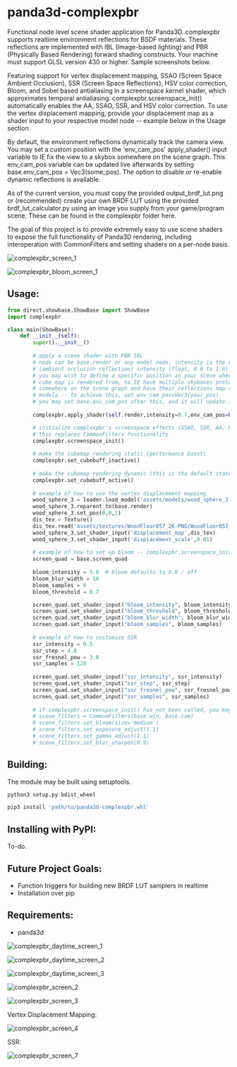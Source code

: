 # panda3d-complexpbr
Functional node level scene shader application for Panda3D. complexpbr supports realtime environment reflections for BSDF materials. These reflections are implemented with IBL (Image-based lighting) and PBR (Physically Based Rendering) forward shading constructs. Your machine must support GLSL version 430 or higher. Sample screenshots below.

Featuring support for vertex displacement mapping, SSAO (Screen Space Ambient Occlusion), SSR (Screen Space Reflections), HSV color correction, Bloom, and Sobel based antialiasing in a screenspace kernel shader, which approximates temporal antialiasing. complexpbr.screenspace_init() automatically enables the AA, SSAO, SSR, and HSV color correction. To use the vertex displacement mapping, provide your displacement map as a shader input to your respective model node -- example below in the Usage section.

By default, the environment reflections dynamically track the camera view. You may set a custom position with the 'env_cam_pos' apply_shader() input variable to IE fix the view to a skybox somewhere on the scene graph. This env_cam_pos variable can be updated live afterwards by setting base.env_cam_pos = Vec3(some_pos). The option to disable or re-enable dynamic reflections is available. 

As of the current version, you must copy the provided output_brdf_lut.png or (recommended) create your own BRDF LUT using the provided brdf_lut_calculator.py using an image you supply from your game/program scene. These can be found in the complexpbr folder here.

The goal of this project is to provide extremely easy to use scene shaders to expose the full functionality of Panda3D rendering, including interoperation with CommonFilters and setting shaders on a per-node basis.

![complexpbr_screen_1](https://user-images.githubusercontent.com/3117958/234433982-3462b601-fd37-464f-a173-dc151d93643a.png)

![complexpbr_bloom_screen_1](https://user-images.githubusercontent.com/3117958/236596857-4469be04-f9ab-4f84-9566-fe4bb5c0b201.png)

## Usage:
```python
from direct.showbase.ShowBase import ShowBase
import complexpbr

class main(ShowBase):
    def __init__(self):
        super().__init__()
         
        # apply a scene shader with PBR IBL
        # node can be base.render or any model node, intensity is the desired AO
        # (ambient occlusion reflection) intensity (float, 0.0 to 1.0)
        # you may wish to define a specific position in your scene where the 
        # cube map is rendered from, to IE have multiple skyboxes preloaded
        # somewhere on the scene graph and have their reflections map to your
        # models -- to achieve this, set env_cam_pos=Vec3(your_pos)
        # you may set base.env_cam_pos after this, and it will update in realtime
        
        complexpbr.apply_shader(self.render,intensity=0.7,env_cam_pos=None)

        # initialize complexpbr's screenspace effects (SSAO, SSR, AA, HSV color correction)
        # this replaces CommonFilters functionality
        complexpbr.screenspace_init()
        
        # make the cubemap rendering static (performance boost)
        complexpbr.set_cubebuff_inactive()
        
        # make the cubemap rendering dynamic (this is the default state)
        complexpbr.set_cubebuff_active()
        
        # example of how to use the vertex displacement mapping
        wood_sphere_3 = loader.load_model('assets/models/wood_sphere_3.gltf')
        wood_sphere_3.reparent_to(base.render)
        wood_sphere_3.set_pos(0,0,1)
        dis_tex = Texture()
        dis_tex.read('assets/textures/WoodFloor057_2K-PNG/WoodFloor057_2K_Displacement.png')
        wood_sphere_3.set_shader_input('displacement_map',dis_tex)
        wood_sphere_3.set_shader_input('displacement_scale',0.01)
        
        # example of how to set up bloom -- complexpbr.screenspace_init() must have been called first
        screen_quad = base.screen_quad
        
        bloom_intensity = 5.0  # bloom defaults to 0.0 / off
        bloom_blur_width = 10
        bloom_samples = 6
        bloom_threshold = 0.7

        screen_quad.set_shader_input("bloom_intensity", bloom_intensity)
        screen_quad.set_shader_input("bloom_threshold", bloom_threshold)
        screen_quad.set_shader_input("bloom_blur_width", bloom_blur_width)
        screen_quad.set_shader_input("bloom_samples", bloom_samples)
        
        # example of how to customize SSR
        ssr_intensity = 0.5
        ssr_step = 4.0
        ssr_fresnel_pow = 3.0
        ssr_samples = 128
        
        screen_quad.set_shader_input("ssr_intensity", ssr_intensity)
        screen_quad.set_shader_input("ssr_step", ssr_step)
        screen_quad.set_shader_input("ssr_fresnel_pow", ssr_fresnel_pow)
        screen_quad.set_shader_input("ssr_samples", ssr_samples)
        
        # if complexpbr.screenspace_init() has not been called, you may use CommonFilters
        # scene_filters = CommonFilters(base.win, base.cam)
        # scene_filters.set_bloom(size='medium')
        # scene_filters.set_exposure_adjust(1.1)
        # scene_filters.set_gamma_adjust(1.1)
        # scene_filters.set_blur_sharpen(0.9)
```
## Building:

The module may be built using setuptools. 
```bash
python3 setup.py bdist_wheel
```
```bash
pip3 install 'path/to/panda3d-complexpbr.whl'
```
## Installing with PyPI:

To-do.

## Future Project Goals:
- Function triggers for building new BRDF LUT samplers in realtime
- Installation over pip

## Requirements:

- panda3d

![complexpbr_daytime_screen_1](https://user-images.githubusercontent.com/3117958/235431990-d8ea4364-2526-4739-963c-dce122815f2a.png)

![complexpbr_daytime_screen_2](https://user-images.githubusercontent.com/3117958/235431991-d1f40263-f442-46ed-98a7-056e6186c148.png)

![complexpbr_daytime_screen_3](https://user-images.githubusercontent.com/3117958/235432001-07091c4c-9bc1-4385-81d2-9d50c6fd61b9.png)

![complexpbr_screen_2](https://user-images.githubusercontent.com/3117958/234434099-c6add6ce-578c-4c03-a142-adcf955c14fc.png)

![complexpbr_screen_3](https://user-images.githubusercontent.com/3117958/234434136-9418663d-2304-451b-a318-d3cb4d945a8b.png)

Vertex Displacement Mapping:

![complexpbr_screen_4](https://user-images.githubusercontent.com/3117958/234434178-1e14fa32-2be4-4072-ae15-9ee235d8c036.png)

SSR:

![complexpbr_screen_7](https://user-images.githubusercontent.com/3117958/234434222-f903c22c-dcd5-4d7b-be25-b7f4bf2f927d.png)

